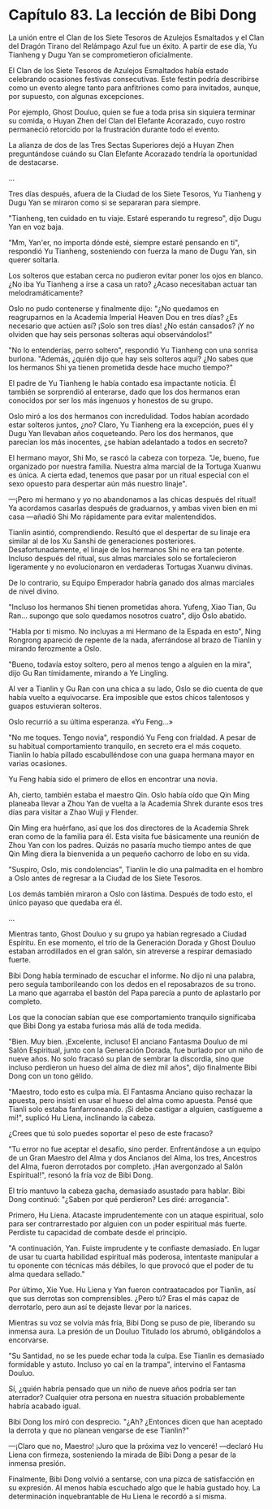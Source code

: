 
# Capítulo 83. La lección de Bibi Dong


La unión entre el Clan de los Siete Tesoros de Azulejos Esmaltados y el Clan del Dragón Tirano del Relámpago Azul fue un éxito. A partir de ese día, Yu Tianheng y Dugu Yan se comprometieron oficialmente.

El Clan de los Siete Tesoros de Azulejos Esmaltados había estado celebrando ocasiones festivas consecutivas. Este festín podría describirse como un evento alegre tanto para anfitriones como para invitados, aunque, por supuesto, con algunas excepciones.

Por ejemplo, Ghost Douluo, quien se fue a toda prisa sin siquiera terminar su comida, o Huyan Zhen del Clan del Elefante Acorazado, cuyo rostro permaneció retorcido por la frustración durante todo el evento.

La alianza de dos de las Tres Sectas Superiores dejó a Huyan Zhen preguntándose cuándo su Clan Elefante Acorazado tendría la oportunidad de destacarse.

...

Tres días después, afuera de la Ciudad de los Siete Tesoros, Yu Tianheng y Dugu Yan se miraron como si se separaran para siempre.

"Tianheng, ten cuidado en tu viaje. Estaré esperando tu regreso", dijo Dugu Yan en voz baja.

"Mm, Yan'er, no importa dónde esté, siempre estaré pensando en ti", respondió Yu Tianheng, sosteniendo con fuerza la mano de Dugu Yan, sin querer soltarla.

Los solteros que estaban cerca no pudieron evitar poner los ojos en blanco. ¿No iba Yu Tianheng a irse a casa un rato? ¿Acaso necesitaban actuar tan melodramáticamente?

Oslo no pudo contenerse y finalmente dijo: "¿No quedamos en reagruparnos en la Academia Imperial Heaven Dou en tres días? ¿Es necesario que actúen así? ¡Solo son tres días! ¿No están cansados? ¡Y no olviden que hay seis personas solteras aquí observándolos!"

"No lo entenderías, perro soltero", respondió Yu Tianheng con una sonrisa burlona. "Además, ¿quién dijo que hay seis solteros aquí? ¿No sabes que los hermanos Shi ya tienen prometida desde hace mucho tiempo?"

El padre de Yu Tianheng le había contado esa impactante noticia. Él también se sorprendió al enterarse, dado que los dos hermanos eran conocidos por ser los más ingenuos y honestos de su grupo.

Oslo miró a los dos hermanos con incredulidad. Todos habían acordado estar solteros juntos, ¿no? Claro, Yu Tianheng era la excepción, pues él y Dugu Yan llevaban años coqueteando. Pero los dos hermanos, que parecían los más inocentes, ¿se habían adelantado a todos en secreto?

El hermano mayor, Shi Mo, se rascó la cabeza con torpeza. "Je, bueno, fue organizado por nuestra familia. Nuestra alma marcial de la Tortuga Xuanwu es única. A cierta edad, tenemos que pasar por un ritual especial con el sexo opuesto para despertar aún más nuestro linaje".

—¡Pero mi hermano y yo no abandonamos a las chicas después del ritual! Ya acordamos casarlas después de graduarnos, y ambas viven bien en mi casa —añadió Shi Mo rápidamente para evitar malentendidos.

Tianlin asintió, comprendiendo. Resultó que el despertar de su linaje era similar al de los Xu Sanshi de generaciones posteriores. Desafortunadamente, el linaje de los hermanos Shi no era tan potente. Incluso después del ritual, sus almas marciales solo se fortalecieron ligeramente y no evolucionaron en verdaderas Tortugas Xuanwu divinas.

De lo contrario, su Equipo Emperador habría ganado dos almas marciales de nivel divino.

"Incluso los hermanos Shi tienen prometidas ahora. Yufeng, Xiao Tian, Gu Ran... supongo que solo quedamos nosotros cuatro", dijo Oslo abatido.

"Habla por ti mismo. No incluyas a mi Hermano de la Espada en esto", Ning Rongrong apareció de repente de la nada, aferrándose al brazo de Tianlin y mirando ferozmente a Oslo.

"Bueno, todavía estoy soltero, pero al menos tengo a alguien en la mira", dijo Gu Ran tímidamente, mirando a Ye Lingling.

Al ver a Tianlin y Gu Ran con una chica a su lado, Oslo se dio cuenta de que había vuelto a equivocarse. Era imposible que estos chicos talentosos y guapos estuvieran solteros.

Oslo recurrió a su última esperanza. «Yu Feng…»

"No me toques. Tengo novia", respondió Yu Feng con frialdad. A pesar de su habitual comportamiento tranquilo, en secreto era el más coqueto. Tianlin lo había pillado escabulléndose con una guapa hermana mayor en varias ocasiones.

Yu Feng había sido el primero de ellos en encontrar una novia.

Ah, cierto, también estaba el maestro Qin. Oslo había oído que Qin Ming planeaba llevar a Zhou Yan de vuelta a la Academia Shrek durante esos tres días para visitar a Zhao Wuji y Flender.

Qin Ming era huérfano, así que los dos directores de la Academia Shrek eran como de la familia para él. Esta visita fue básicamente una reunión de Zhou Yan con los padres. Quizás no pasaría mucho tiempo antes de que Qin Ming diera la bienvenida a un pequeño cachorro de lobo en su vida.

"Suspiro, Oslo, mis condolencias", Tianlin le dio una palmadita en el hombro a Oslo antes de regresar a la Ciudad de los Siete Tesoros.

Los demás también miraron a Oslo con lástima. Después de todo esto, el único payaso que quedaba era él.

...

Mientras tanto, Ghost Douluo y su grupo ya habían regresado a Ciudad Espíritu. En ese momento, el trío de la Generación Dorada y Ghost Douluo estaban arrodillados en el gran salón, sin atreverse a respirar demasiado fuerte.

Bibi Dong había terminado de escuchar el informe. No dijo ni una palabra, pero seguía tamborileando con los dedos en el reposabrazos de su trono. La mano que agarraba el bastón del Papa parecía a punto de aplastarlo por completo.

Los que la conocían sabían que ese comportamiento tranquilo significaba que Bibi Dong ya estaba furiosa más allá de toda medida.

"Bien. Muy bien. ¡Excelente, incluso! El anciano Fantasma Douluo de mi Salón Espiritual, junto con la Generación Dorada, fue burlado por un niño de nueve años. No solo fracasó su plan de sembrar la discordia, sino que incluso perdieron un hueso del alma de diez mil años", dijo finalmente Bibi Dong con un tono gélido.

"Maestro, todo esto es culpa mía. El Fantasma Anciano quiso rechazar la apuesta, pero insistí en usar el hueso del alma como apuesta. Pensé que Tianli solo estaba fanfarroneando. ¡Si debe castigar a alguien, castígueme a mí!", suplicó Hu Liena, inclinando la cabeza.

¿Crees que tú solo puedes soportar el peso de este fracaso?

"Tu error no fue aceptar el desafío, sino perder. Enfrentándose a un equipo de un Gran Maestro del Alma y dos Ancianos del Alma, los tres, Ancestros del Alma, fueron derrotados por completo. ¡Han avergonzado al Salón Espiritual!", resonó la fría voz de Bibi Dong.

El trío mantuvo la cabeza gacha, demasiado asustado para hablar. Bibi Dong continuó: "¿Saben por qué perdieron? Les diré: arrogancia".

Primero, Hu Liena. Atacaste imprudentemente con un ataque espiritual, solo para ser contrarrestado por alguien con un poder espiritual más fuerte. Perdiste tu capacidad de combate desde el principio.

"A continuación, Yan. Fuiste imprudente y te confiaste demasiado. En lugar de usar tu cuarta habilidad espiritual más poderosa, intentaste manipular a tu oponente con técnicas más débiles, lo que provocó que el poder de tu alma quedara sellado."

Por último, Xie Yue. Hu Liena y Yan fueron contraatacados por Tianlin, así que sus derrotas son comprensibles. ¿Pero tú? Eras el más capaz de derrotarlo, pero aun así te dejaste llevar por la narices.

Mientras su voz se volvía más fría, Bibi Dong se puso de pie, liberando su inmensa aura. La presión de un Douluo Titulado los abrumó, obligándolos a encorvarse.

"Su Santidad, no se les puede echar toda la culpa. Ese Tianlin es demasiado formidable y astuto. Incluso yo caí en la trampa", intervino el Fantasma Douluo.

Sí, ¿quién habría pensado que un niño de nueve años podría ser tan aterrador? Cualquier otra persona en nuestra situación probablemente habría acabado igual.

Bibi Dong los miró con desprecio. "¿Ah? ¿Entonces dicen que han aceptado la derrota y que no planean vengarse de ese Tianlin?"

—¡Claro que no, Maestro! ¡Juro que la próxima vez lo venceré! —declaró Hu Liena con firmeza, sosteniendo la mirada de Bibi Dong a pesar de la inmensa presión.

Finalmente, Bibi Dong volvió a sentarse, con una pizca de satisfacción en su expresión. Al menos había escuchado algo que le había gustado hoy. La determinación inquebrantable de Hu Liena le recordó a sí misma.